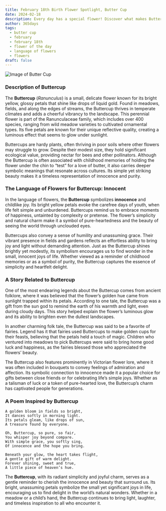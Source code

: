 ```yaml
---
title: February 18th Birth Flower Spotlight, Butter Cup
date: 2024-02-18
description: Every day has a special flower! Discover what makes Butter Cup unique as today’s birth flower and its symbolic meaning.
author: 365days
tags:
  - butter cup
  - february
  - february 18th
  - flower of the day
  - language of flowers
  - flowers
draft: false
---
```


![Image of Butter Cup](https://cdn.pixabay.com/photo/2023/07/02/07/20/buttercup-8101494_1280.jpg#center)


### Description of Buttercup

The **Buttercup** (_Ranunculus_) is a small, delicate flower known for its bright yellow, glossy petals that shine like drops of liquid gold. Found in meadows, fields, and along the edges of streams, the Buttercup thrives in temperate climates and adds a cheerful vibrancy to the landscape. This perennial flower is part of the Ranunculaceae family, which includes over 400 species, ranging from wild meadow varieties to cultivated ornamental types. Its five petals are known for their unique reflective quality, creating a luminous effect that seems to glow under sunlight.

Buttercups are hardy plants, often thriving in poor soils where other flowers may struggle to grow. Despite their modest size, they hold significant ecological value, providing nectar for bees and other pollinators. Although the Buttercup is often associated with childhood memories of holding the flower under the chin to “test” for a love of butter, it also carries deeper symbolic meanings that resonate across cultures. Its simple yet striking beauty makes it a timeless representation of innocence and purity.

### The Language of Flowers for Buttercup: Innocent

In the language of flowers, the **Buttercup** symbolizes **innocence** and childlike joy. Its bright yellow petals evoke the carefree days of youth, when life felt simple and unburdened. Buttercups remind us to embrace moments of happiness, untainted by complexity or pretense. The flower’s simplicity and natural charm make it a symbol of pure-heartedness and the beauty of seeing the world through unclouded eyes.

Buttercups also convey a sense of humility and unassuming grace. Their vibrant presence in fields and gardens reflects an effortless ability to bring joy and light without demanding attention. Just as the Buttercup shines brightly yet modestly, its symbolism encourages us to find wonder in the small, innocent joys of life. Whether viewed as a reminder of childhood memories or as a symbol of purity, the Buttercup captures the essence of simplicity and heartfelt delight.

### A Story Related to Buttercup

One of the most endearing legends about the Buttercup comes from ancient folklore, where it was believed that the flower’s golden hue came from sunlight trapped within its petals. According to one tale, the Buttercup was a gift from the sun god to remind the earth of his warmth and light, even during cloudy days. This story helped explain the flower’s luminous glow and its ability to brighten even the dullest landscapes.

In another charming folk tale, the Buttercup was said to be a favorite of fairies. Legend has it that fairies used Buttercups to make golden cups for their feasts, believing that the petals held a touch of magic. Children who ventured into meadows to pick Buttercups were said to bring home good luck and happiness, as the fairies blessed those who appreciated the flowers’ beauty.

The Buttercup also features prominently in Victorian flower lore, where it was often included in bouquets to convey feelings of admiration and affection. Its symbolic connection to innocence made it a popular choice for gifts between close friends or for celebrating life’s simple joys. Whether as a talisman of luck or a token of pure-hearted love, the Buttercup’s charm has captivated people for generations.

### A Poem Inspired by Buttercup

```
A golden bloom in fields so bright,  
It dances softly in morning light.  
Its petals gleam, like drops of sun,  
A treasure found by everyone.  

Oh, Buttercup, so pure, so fair,  
You whisper joy beyond compare.  
With simple grace, you softly sing,  
Of innocence and the hope you bring.  

Beneath your glow, the heart takes flight,  
A gentle gift of warm delight.  
Forever shining, sweet and true,  
A little piece of heaven’s hue.  
```

The **Buttercup**, with its radiant simplicity and joyful charm, serves as a gentle reminder to cherish the innocence and beauty that surround us. Its bright, unassuming petals symbolize the small yet significant joys in life, encouraging us to find delight in the world’s natural wonders. Whether in a meadow or a child’s hand, the Buttercup continues to bring light, laughter, and timeless inspiration to all who encounter it.

